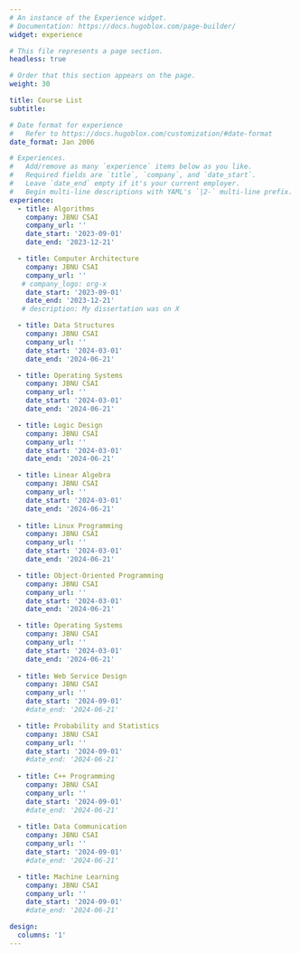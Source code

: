 ```yaml
---
# An instance of the Experience widget.
# Documentation: https://docs.hugoblox.com/page-builder/
widget: experience

# This file represents a page section.
headless: true

# Order that this section appears on the page.
weight: 30

title: Course List
subtitle:

# Date format for experience
#   Refer to https://docs.hugoblox.com/customization/#date-format
date_format: Jan 2006

# Experiences.
#   Add/remove as many `experience` items below as you like.
#   Required fields are `title`, `company`, and `date_start`.
#   Leave `date_end` empty if it's your current employer.
#   Begin multi-line descriptions with YAML's `|2-` multi-line prefix.
experience:
  - title: Algorithms
    company: JBNU CSAI
    company_url: ''
    date_start: '2023-09-01'
    date_end: '2023-12-21'

  - title: Computer Architecture
    company: JBNU CSAI
    company_url: ''
   # company_logo: org-x
    date_start: '2023-09-01'
    date_end: '2023-12-21'
   # description: My dissertation was on X

  - title: Data Structures
    company: JBNU CSAI
    company_url: ''
    date_start: '2024-03-01'
    date_end: '2024-06-21'

  - title: Operating Systems
    company: JBNU CSAI
    company_url: ''
    date_start: '2024-03-01'
    date_end: '2024-06-21'

  - title: Logic Design
    company: JBNU CSAI
    company_url: ''
    date_start: '2024-03-01'
    date_end: '2024-06-21'

  - title: Linear Algebra
    company: JBNU CSAI
    company_url: ''
    date_start: '2024-03-01'
    date_end: '2024-06-21'
  
  - title: Linux Programming
    company: JBNU CSAI
    company_url: ''
    date_start: '2024-03-01'
    date_end: '2024-06-21'

  - title: Object-Oriented Programming
    company: JBNU CSAI
    company_url: ''
    date_start: '2024-03-01'
    date_end: '2024-06-21'

  - title: Operating Systems
    company: JBNU CSAI
    company_url: ''
    date_start: '2024-03-01'
    date_end: '2024-06-21'
  
  - title: Web Service Design
    company: JBNU CSAI
    company_url: ''
    date_start: '2024-09-01'
    #date_end: '2024-06-21' 

  - title: Probability and Statistics
    company: JBNU CSAI
    company_url: ''
    date_start: '2024-09-01'
    #date_end: '2024-06-21'    
  
  - title: C++ Programming
    company: JBNU CSAI
    company_url: ''
    date_start: '2024-09-01'
    #date_end: '2024-06-21' 
  
  - title: Data Communication
    company: JBNU CSAI
    company_url: ''
    date_start: '2024-09-01'
    #date_end: '2024-06-21' 

  - title: Machine Learning
    company: JBNU CSAI
    company_url: ''
    date_start: '2024-09-01'
    #date_end: '2024-06-21' 

design:
  columns: '1'
---
```

